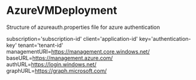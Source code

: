 # AzureVMDeployment

Structure of azureauth.properties file for azure authentication

subscription='subscription-id'
client='application-id'
key='authentication-key'
tenant='tenant-id'
managementURI=https://management.core.windows.net/
baseURL=https://management.azure.com/
authURL=https://login.windows.net/
graphURL=https://graph.microsoft.com/
